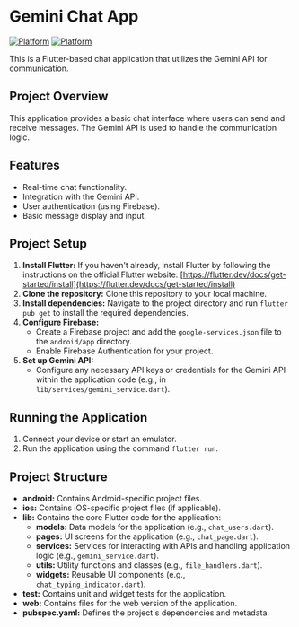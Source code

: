 # Gemini Chat App

[![Platform](https://img.shields.io/badge/Platform-Flutter-blue.svg)](https://flutter.dev/)
[![Platform](https://img.shields.io/badge/Platform-Android-green.svg)](https://developer.android.com/)

This is a Flutter-based chat application that utilizes the Gemini API for communication. 

## Project Overview

This application provides a basic chat interface where users can send and receive messages. The Gemini API is used to handle the communication logic. 

## Features

- Real-time chat functionality.
- Integration with the Gemini API.
- User authentication (using Firebase).
- Basic message display and input.

## Project Setup

1. **Install Flutter:** If you haven't already, install Flutter by following the instructions on the official Flutter website: [https://flutter.dev/docs/get-started/install](https://flutter.dev/docs/get-started/install)
2. **Clone the repository:** Clone this repository to your local machine.
3. **Install dependencies:** Navigate to the project directory and run `flutter pub get` to install the required dependencies.
4. **Configure Firebase:**
   - Create a Firebase project and add the `google-services.json` file to the `android/app` directory.
   - Enable Firebase Authentication for your project.
5. **Set up Gemini API:** 
    - Configure any necessary API keys or credentials for the Gemini API within the application code (e.g., in `lib/services/gemini_service.dart`).

## Running the Application

1. Connect your device or start an emulator.
2. Run the application using the command `flutter run`.

## Project Structure

- **android:** Contains Android-specific project files.
- **ios:** Contains iOS-specific project files (if applicable).
- **lib:** Contains the core Flutter code for the application:
    - **models:** Data models for the application (e.g., `chat_users.dart`).
    - **pages:** UI screens for the application (e.g., `chat_page.dart`).
    - **services:** Services for interacting with APIs and handling application logic (e.g., `gemini_service.dart`).
    - **utils:** Utility functions and classes (e.g., `file_handlers.dart`).
    - **widgets:** Reusable UI components (e.g., `chat_typing_indicator.dart`).
- **test:** Contains unit and widget tests for the application.
- **web:** Contains files for the web version of the application.
- **pubspec.yaml:** Defines the project's dependencies and metadata.




